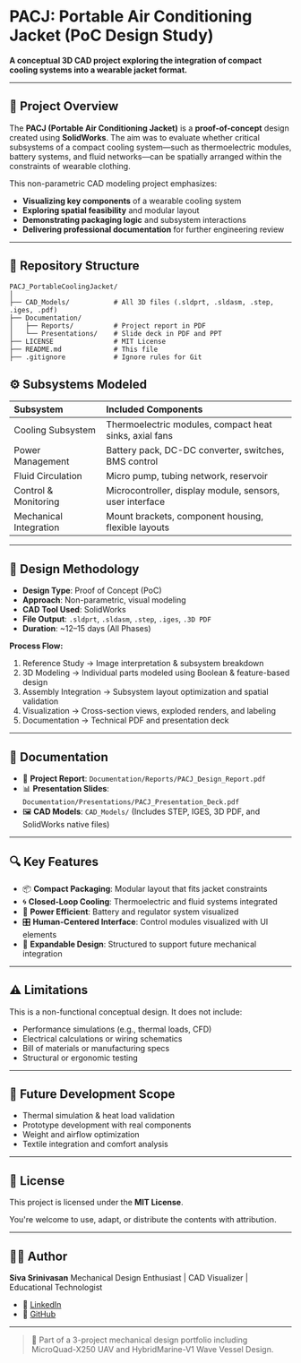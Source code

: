 # PACJ: Portable Air Conditioning Jacket (PoC Design Study)

**A conceptual 3D CAD project exploring the integration of compact cooling systems into a wearable jacket format.**

---

## 📌 Project Overview

The **PACJ (Portable Air Conditioning Jacket)** is a **proof-of-concept** design created using **SolidWorks**. The aim was to evaluate whether critical subsystems of a compact cooling system—such as thermoelectric modules, battery systems, and fluid networks—can be spatially arranged within the constraints of wearable clothing.

This non-parametric CAD modeling project emphasizes:

- **Visualizing key components** of a wearable cooling system  
- **Exploring spatial feasibility** and modular layout  
- **Demonstrating packaging logic** and subsystem interactions  
- **Delivering professional documentation** for further engineering review

---

## 📁 Repository Structure

```
PACJ_PortableCoolingJacket/
│
├── CAD_Models/           # All 3D files (.sldprt, .sldasm, .step, .iges, .pdf)
├── Documentation/
│   ├── Reports/          # Project report in PDF
│   └── Presentations/    # Slide deck in PDF and PPT
├── LICENSE               # MIT License
├── README.md             # This file
├── .gitignore            # Ignore rules for Git

```

## ⚙️ Subsystems Modeled

| Subsystem              | Included Components                                  |
| :--------------------- | :--------------------------------------------------- |
| Cooling Subsystem      | Thermoelectric modules, compact heat sinks, axial fans |
| Power Management       | Battery pack, DC-DC converter, switches, BMS control |
| Fluid Circulation      | Micro pump, tubing network, reservoir                |
| Control & Monitoring   | Microcontroller, display module, sensors, user interface |
| Mechanical Integration | Mount brackets, component housing, flexible layouts  |

---

## 🧠 Design Methodology

* **Design Type**: Proof of Concept (PoC)
* **Approach**: Non-parametric, visual modeling
* **CAD Tool Used**: SolidWorks
* **File Output**: `.sldprt`, `.sldasm`, `.step`, `.iges`, `.3D PDF`
* **Duration**: ~12–15 days (All Phases)

**Process Flow:**
1.  Reference Study → Image interpretation & subsystem breakdown
2.  3D Modeling → Individual parts modeled using Boolean & feature-based design
3.  Assembly Integration → Subsystem layout optimization and spatial validation
4.  Visualization → Cross-section views, exploded renders, and labeling
5.  Documentation → Technical PDF and presentation deck

---

## 📄 Documentation

* 📘 **Project Report**: `Documentation/Reports/PACJ_Design_Report.pdf`
* 📊 **Presentation Slides**: `Documentation/Presentations/PACJ_Presentation_Deck.pdf`
* 🖼️ **CAD Models**: `CAD_Models/` (Includes STEP, IGES, 3D PDF, and SolidWorks native files)

---

## 🔍 Key Features

* 📦 **Compact Packaging**: Modular layout that fits jacket constraints
* 🌀 **Closed-Loop Cooling**: Thermoelectric and fluid systems integrated
* 🔌 **Power Efficient**: Battery and regulator system visualized
* 🎛️ **Human-Centered Interface**: Control modules visualized with UI elements
* 🧩 **Expandable Design**: Structured to support future mechanical integration

---

## ⚠️ Limitations

This is a non-functional conceptual design. It does not include:

* Performance simulations (e.g., thermal loads, CFD)
* Electrical calculations or wiring schematics
* Bill of materials or manufacturing specs
* Structural or ergonomic testing

---

## 🚀 Future Development Scope

* Thermal simulation & heat load validation
* Prototype development with real components
* Weight and airflow optimization
* Textile integration and comfort analysis

---

## 🔐 License

This project is licensed under the **MIT License**.

You're welcome to use, adapt, or distribute the contents with attribution.

---

## 🙋‍♂️ Author

**Siva Srinivasan**
Mechanical Design Enthusiast | CAD Visualizer | Educational Technologist

* 🔗 [LinkedIn](https://www.linkedin.com/in/sivasrinivasans)
* 🔗 [GitHub](https://github.com/SivaSrinivasanS)

---

> 📢 Part of a 3-project mechanical design portfolio including MicroQuad-X250 UAV and HybridMarine-V1 Wave Vessel Design.